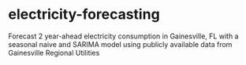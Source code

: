 # electricity-forecasting

Forecast 2 year-ahead electricity consumption in Gainesville, FL with a seasonal naive and SARIMA model using publicly available data from Gainesville Regional Utilities
